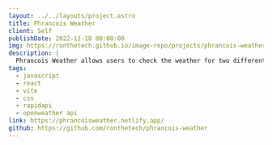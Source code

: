 ```yaml
---
layout: ../../layouts/project.astro
title: Phrancois Weather
client: Self
publishDate: 2022-11-18 00:00:00
img: https://ronthetech.github.io/image-repo/projects/phrancois-weather/phrancois-weather.png
description: |
  Phrancois Weather allows users to check the weather for two different locations and compare them side by side. Great for planning trips to a new town/city.
tags:
  - javascript
  - react
  - vite
  - css
  - rapidapi
  - openweather api
link: https://phrancoisweather.netlify.app/
github: https://github.com/ronthetech/phrancois-weather
---
```

